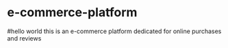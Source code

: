 # e-commerce-platform
#hello world
this is an e-commerce platform 
dedicated for online purchases and reviews
